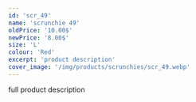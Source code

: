 ```yaml
---
id: 'scr_49'
name: 'scrunchie 49'
oldPrice: '10.00$'
newPrice: '8.00$'
size: 'L'
colour: 'Red'
excerpt: 'product description'
cover_image: '/img/products/scrunchies/scr_49.webp'
---
```

full product description
